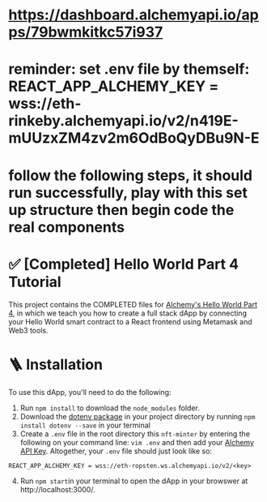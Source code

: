 # https://dashboard.alchemyapi.io/apps/79bwmkitkc57i937
# reminder: set .env file by themself: REACT_APP_ALCHEMY_KEY = wss://eth-rinkeby.alchemyapi.io/v2/n419E-mUUzxZM4zv2m6OdBoQyDBu9N-E
# follow the following steps, it should run successfully, play with this set up structure then begin code the real components
# ✅ [Completed]  Hello World Part 4 Tutorial

This project contains the COMPLETED files for [Alchemy's Hello World Part 4](https://docs.alchemy.com/alchemy/tutorials/hello-world-smart-contract/creating-a-full-stack-dapp), in which we teach you how to create a full stack dApp by connecting your Hello World smart contract to a React frontend using Metamask and Web3 tools.

# 🪜 Installation
To use this dApp, you'll need to do the following:

1. Run `npm install` to download the `node_modules` folder.
2. Download the [dotenv package](https://www.npmjs.com/package/dotenv) in your project directory by running `npm install dotenv --save` in your terminal
3. Create a `.env` file in the root directory this `nft-minter` by entering the following on your command line: `vim .env` and then add your [Alchemy API Key](https://docs.alchemy.com/alchemy/tutorials/hello-world-smart-contract/creating-a-full-stack-dapp#establish-an-api-connection-to-the-ethereum-chain). Altogether, your `.env` file should just look like so:

```
REACT_APP_ALCHEMY_KEY = wss://eth-ropsten.ws.alchemyapi.io/v2/<key>
```
4. Run `npm start`in your terminal to open the dApp in your browswer at http://localhost:3000/.

